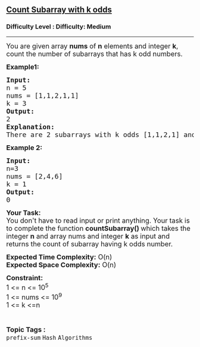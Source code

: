 <h2><a href="https://www.geeksforgeeks.org/problems/count-subarray-with-k-odds/1?page=1&difficulty=Medium&status=unsolved,attempted&sortBy=accuracy">Count Subarray with k odds</a></h2><h3>Difficulty Level : Difficulty: Medium</h3><hr><div class="problems_problem_content__Xm_eO"><p><span style="font-size: 18px;">You are given array <strong>nums</strong> of <strong>n</strong> elements and integer <strong>k</strong>, count the number of subarrays that has k odd numbers.</span></p>
<p><strong><span style="font-size: 18px;">Example1:</span></strong></p>
<pre><span style="font-size: 18px;"><strong>Input:</strong>
n = 5
nums = [1,1,2,1,1]
k = 3
<strong>Output:</strong>
2</span><span style="font-size: 18px;">
<strong>Explanation:
</strong>There are 2 subarrays with k odds </span><span style="font-size: 18px;">[1,1,2,1] and [1,2,1,1]</span></pre>
<p><span style="font-size: 18px;"><strong>Example 2:</strong></span></p>
<pre><span style="font-size: 18px;"><strong>Input:</strong></span>
<span style="font-size: 18px;">n=3
nums = [2,4,6]
k = 1
<strong>Output:
</strong>0</span></pre>
<p><strong><span style="font-size: 18px;">Your Task:</span></strong><br><span style="font-size: 18px;">You don't have to read input or print anything. Your task is to complete the function <strong>countSubarray()&nbsp;</strong>which takes the integer <strong>n</strong> and array nums and integer <strong>k</strong>&nbsp;as input and returns the count of subarray having k odds number.</span></p>
<p><span style="font-size: 18px;"><strong>Expected Time Complexity:</strong> O(n)<br><strong>Expected Space Complexity:</strong> O(n)</span></p>
<p><strong><span style="font-size: 18px;">Constraint:</span></strong><br><span style="font-size: 18px;">1 &lt;= n &lt;= 10<sup>5</sup><br>1 &lt;= nums &lt;= 10<sup>9</sup></span><sup><span style="font-size: 18px;"><br>1 &lt;= k &lt;=n</span></sup></p></div><br><p><span style=font-size:18px><strong>Topic Tags : </strong><br><code>prefix-sum</code>&nbsp;<code>Hash</code>&nbsp;<code>Algorithms</code>&nbsp;